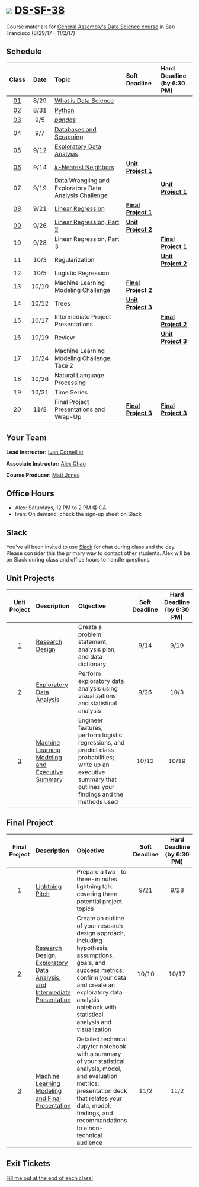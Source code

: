 # ![](https://ga-dash.s3.amazonaws.com/production/assets/logo-9f88ae6c9c3871690e33280fcf557f33.png) [DS-SF-38](https://github.com/ga-students/DS-SF-38)

Course materials for [General Assembly's Data Science course](https://generalassemb.ly/education/data-science/san-francisco) in San Francisco (8/29/17 - 11/2/17)

## Schedule

| Class | Date | Topic | Soft Deadline | Hard Deadline<br/>(by 6:30 PM) |
|:---:|:---:|:---|:---|:---|
| [01](./classes/01) | 8/29 | [What is Data Science](./classes/01) | | |
| [02](./classes/02) | 8/31 | [Python](./classes/02) | | |
| [03](./classes/03) | 9/5 | [_pandas_](./classes/03) | | |
| [04](./classes/04) | 9/7 | [Databases and Scrapping](./classes/04) | | |
| [05](./classes/05) | 9/12 | [Exploratory Data Analysis](./classes/05) | | |
| [06](./classes/06) | 9/14 | [_k_-Nearest Neighbors](./classes/06) | **[Unit Project 1](./unit-project/1)** | |
| 07 | 9/19 | Data Wrangling and Exploratory Data Analysis Challenge | | **[Unit Project 1](./unit-project/1)** |
| [08](./classes/08) | 9/21 | [Linear Regression](./classes/08) | **[Final Project 1](./final-project/1)** | |
| [09](./classes/09) | 9/26 | [Linear Regression, Part 2](./classes/09) | **[Unit Project 2](./unit-project/2)** | |
| 10 | 9/28 | Linear Regression, Part 3 | | **[Final Project 1](./final-project/1)** |
| 11 | 10/3 | Regularization | | **[Unit Project 2](./unit-project/2)** |
| 12 | 10/5 | Logistic Regression | | |
| 13 | 10/10 | Machine Learning Modeling Challenge | **[Final Project 2](./final-project/2)** | |
| 14 | 10/12 | Trees | **[Unit Project 3](./unit-project/3)** | |
| 15 | 10/17 | Intermediate Project Presentations | | **[Final Project 2](./final-project/2)** |
| 16 | 10/19 | Review | | **[Unit Project 3](./unit-project/3)** |
| 17 | 10/24 | Machine Learning Modeling Challenge, Take 2 | | |
| 18 | 10/26 | Natural Language Processing | | |
| 19 | 10/31 | Time Series | | |
| 20 | 11/2 | Final Project Presentations and Wrap-Up | **[Final Project 3](./final-project/3)** | **[Final Project 3](./final-project/3)** |

## Your Team

**Lead Instructor:** [Ivan Corneillet](mailto:ivan@paspeur.com)

**Associate Instructor:** [Alex Chao](mailto:alexchao56@gmail.com)

**Course Producer:** [Matt Jones](mailto:matthew.jones@generalassemb.ly)

## Office Hours

- Alex: Saturdays, 12 PM to 2 PM @ GA
- Ivan: On demand; check the sign-up sheet on Slack

## Slack

You've all been invited to use [Slack](https://ds-sf-38.slack.com) for chat during class and the day.  Please consider this the primary way to contact other students.  Alex will be on Slack during class and office hours to handle questions.

## Unit Projects

| Unit Project | Description | Objective | Soft Deadline | Hard Deadline<br/>(by 6:30 PM) |
|:---:|:---|:---|:---:|:---:|
| [1](./unit-project/1) | [Research Design](./unit-project/1) | Create a problem statement, analysis plan, and data dictionary | 9/14 | 9/19 |
| [2](./unit-project/2) | [Exploratory Data Analysis](./unit-project/2) | Perform exploratory data analysis using visualizations and statistical analysis | 9/26 | 10/3 |
| [3](./unit-project/3) | [Machine Learning Modeling and Executive Summary](./unit-project/3) | Engineer features, perform logistic regressions, and predict class probabilities; write up an executive summary that outlines your findings and the methods used | 10/12 | 10/19 |

## Final Project

| Final Project | Description | Objective | Soft Deadline | Hard Deadline<br/>(by 6:30 PM) |
|:---:|:---|:---|:---:|:---:|
| [1](./final-project/1) | [Lightning Pitch](./final-project/1) | Prepare a two- to three-minutes lightning talk covering three potential project topics | 9/21 | 9/28 |
| [2](./final-project/2) | [Research Design, Exploratory Data Analysis, and Intermediate Presentation](./final-project/2) | Create an outline of your research design approach, including hypothesis, assumptions, goals, and success metrics; confirm your data and create an exploratory data analysis notebook with statistical analysis and visualization | 10/10 | 10/17 |
| [3](./final-project/3) | [Machine Learning Modeling and Final Presentation](./final-project/3) | Detailed technical Jupyter notebook with a summary of your statistical analysis, model, and evaluation metrics; presentation deck that relates your data, model, findings, and recommandations to a non-technical audience | 11/2 | 11/2 |

## Exit Tickets

[Fill me out at the end of each class!](http://tinyurl.com/ds-sf-38)
